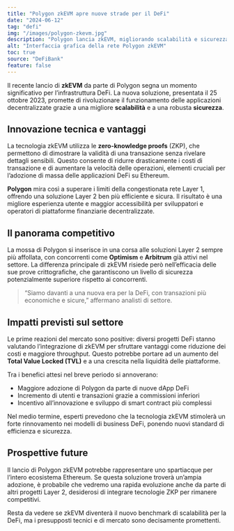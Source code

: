 ```yaml
---
title: "Polygon zkEVM apre nuove strade per il DeFi"
date: "2024-06-12"
tag: "defi"
img: "/images/polygon-zkevm.jpg"
description: "Polygon lancia zkEVM, migliorando scalabilità e sicurezza nel settore DeFi"
alt: "Interfaccia grafica della rete Polygon zkEVM"
toc: true
source: "DeFiBank"
feature: false
---
```


Il recente lancio di **zkEVM** da parte di Polygon segna un momento significativo per l’infrastruttura DeFi. La nuova soluzione, presentata il 25 ottobre 2023, promette di rivoluzionare il funzionamento delle applicazioni decentralizzate grazie a una migliore **scalabilità** e a una robusta **sicurezza**.

## Innovazione tecnica e vantaggi

La tecnologia zkEVM utilizza le **zero-knowledge proofs** (ZKP), che permettono di dimostrare la validità di una transazione senza rivelare dettagli sensibili. Questo consente di ridurre drasticamente i costi di transazione e di aumentare la velocità delle operazioni, elementi cruciali per l’adozione di massa delle applicazioni DeFi su Ethereum.

**Polygon** mira così a superare i limiti della congestionata rete Layer 1, offrendo una soluzione Layer 2 ben più efficiente e sicura. Il risultato è una migliore esperienza utente e maggior accessibilità per sviluppatori e operatori di piattaforme finanziarie decentralizzate.

## Il panorama competitivo

La mossa di Polygon si inserisce in una corsa alle soluzioni Layer 2 sempre più affollata, con concorrenti come **Optimism** e **Arbitrum** già attivi nel settore. La differenza principale di zkEVM risiede però nell’efficacia delle sue prove crittografiche, che garantiscono un livello di sicurezza potenzialmente superiore rispetto ai concorrenti.

> “Siamo davanti a una nuova era per la DeFi, con transazioni più economiche e sicure,” affermano analisti di settore.

## Impatti previsti sul settore

Le prime reazioni del mercato sono positive: diversi progetti DeFi stanno valutando l’integrazione di zkEVM per sfruttare vantaggi come riduzione dei costi e maggiore throughput. Questo potrebbe portare ad un aumento del **Total Value Locked (TVL)** e a una crescita nella liquidità delle piattaforme.

Tra i benefici attesi nel breve periodo si annoverano:

- Maggiore adozione di Polygon da parte di nuove dApp DeFi
- Incremento di utenti e transazioni grazie a commissioni inferiori
- Incentivo all’innovazione e sviluppo di smart contract più complessi

Nel medio termine, esperti prevedono che la tecnologia zkEVM stimolerà un forte rinnovamento nei modelli di business DeFi, ponendo nuovi standard di efficienza e sicurezza.

## Prospettive future

Il lancio di Polygon zkEVM potrebbe rappresentare uno spartiacque per l’intero ecosistema Ethereum. Se questa soluzione troverà un’ampia adozione, è probabile che vedremo una rapida evoluzione anche da parte di altri progetti Layer 2, desiderosi di integrare tecnologie ZKP per rimanere competitivi.

Resta da vedere se zkEVM diventerà il nuovo benchmark di scalabilità per la DeFi, ma i presupposti tecnici e di mercato sono decisamente promettenti.